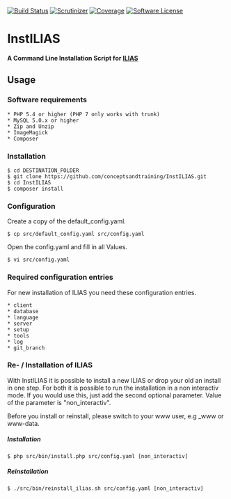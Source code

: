 [![Build Status](https://travis-ci.org/shecken/InstILIAS.svg?branch=master)](https://travis-ci.org/shecken/InstILIAS)
[![Scrutinizer](https://scrutinizer-ci.com/g/shecken/InstILIAS/badges/quality-score.png?b=master)](https://scrutinizer-ci.com/g/shecken/InstILIAS)
[![Coverage](https://scrutinizer-ci.com/g/shecken/InstILIAS/badges/coverage.png?b=master)](https://scrutinizer-ci.com/g/shecken/InstILIAS)
[![Software License](https://img.shields.io/aur/license/yaourt.svg?style=round-square)](LICENSE.md)

# InstILIAS
**A Command Line Installation Script for [ILIAS](https://github.com/ILIAS-eLearning/ILIAS)**

## Usage
### Software requirements
```
* PHP 5.4 or higher (PHP 7 only works with trunk)
* MySQL 5.0.x or higher
* Zip and Unzip
* ImageMagick
* Composer
```
### Installation
```
$ cd DESTINATION_FOLDER
$ git clone https://github.com/conceptsandtraining/InstILIAS.git
$ cd InstILIAS
$ composer install
```

### Configuration
Create a copy of the default_config.yaml.
```
$ cp src/default_config.yaml src/config.yaml
```
Open the config.yaml and fill in all Values.
```
$ vi src/config.yaml
```

### Required configuration entries
For new installation of ILIAS you need these configuration entries.
```
* client
* database
* language
* server
* setup
* tools
* log
* git_branch
```

### Re- / Installation of ILIAS
With InstILIAS it is possible to install a new ILIAS or drop your old an install in one step.
For both it is possible to run the installation in a non interactiv mode.
If you would use this, just add the second optional parameter. Value of the parameter is "non_interactiv".

Before you install or reinstall, please switch to your www user, e.g _www or www-data.
##### Installation
```
$ php src/bin/install.php src/config.yaml [non_interactiv]
```

##### Reinstallation
```
$ ./src/bin/reinstall_ilias.sh src/config.yaml [non_interactiv]
```
